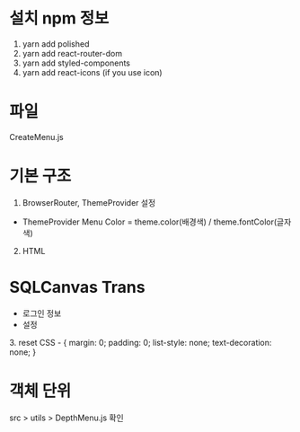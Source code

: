 # 설치 npm 정보

1.  yarn add polished
2.  yarn add react-router-dom
3.  yarn add styled-components
4.  yarn add react-icons (if you use icon)

# 파일

CreateMenu.js

# 기본 구조

1.  BrowserRouter, ThemeProvider 설정

-   ThemeProvider Menu Color = theme.color(배경색) / theme.fontColor(글자색)

2.  HTML
<div>
    <h1>SQLCanvas Trans</h1>
    <R2wCreateMenu menus={[Array]} color={"#0b2444"} />
    <ul>
        <li>로그인 정보</li>
        <li>설정</li>
    </ul>
</div>
3.  reset CSS
    -   {
        margin: 0;
        padding: 0;
        list-style: none;
        text-decoration: none;
        }

# 객체 단위

src > utils > DepthMenu.js 확인
